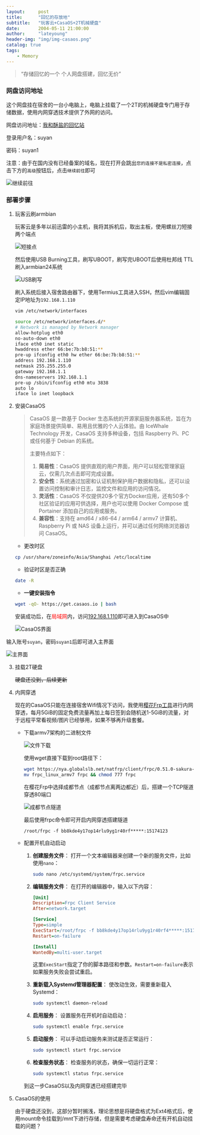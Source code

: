 ```yaml
---
layout:     post
title:      "回忆的存放地"
subtitle:   "玩客云+CasaOS+2T机械硬盘"
date:       2004-05-11 21:00:00
author:     "lateyoung"
header-img: "img/img-casaos.png"
catalog: true
tags:
    - Memory
---
```

> “存储回忆的一个 个人网盘搭建，回忆无价”

### 网盘访问地址

这个网盘挂在宿舍的一台小电脑上，电脑上挂载了一个2T的机械硬盘专门用于存储数据，使用内网穿透技术提供了外网的访问。

网盘访问地址：[我和酥盐的回忆站](https://61.139.65.134:13005)

登录用户名：suyan

密码：suyan1

注意：由于在国内没有已经备案的域名，现在打开会跳出`您的连接不是私密连接`，点击下方的`高级`按钮后，点击`继续前往`即可

![继续前往](https://img2.imgtp.com/2024/05/11/mnkibLY1.png)

### 部署步骤

1. 玩客云刷armbian

   玩客云是多年以前迅雷的小主机，我将其拆机后，取出主板，使用螺丝刀短接两个端点

   ![短接点](https://img2.imgtp.com/2024/05/11/0Zu7fXb3.png)

   然后使用USB Burning工具，刷写UBOOT，刷写完UBOOT后使用杜邦线  TTL刷入armbian24系统

   ![USB刷写](https://img2.imgtp.com/2024/05/11/bDBq2VoN.png)

   刷入系统后接入宿舍路由器下，使用Termius工具进入SSH，然后vim编辑固定IP地址为`192.168.1.110`

   ```sh
   vim /etc/network/interfaces
   ```

   ```sh
   source /etc/network/interfaces.d/*
   # Network is managed by Network manager
   allow-hotplug eth0
   no-auto-down eth0
   iface eth0 inet static
   hwaddress ether 66:be:7b:b8:51:**
   pre-up ifconfig eth0 hw ether 66:be:7b:b8:51:**
   address 192.168.1.110
   netmask 255.255.255.0
   gateway 192.168.1.1
   dns-nameservers 192.168.1.1
   pre-up /sbin/ifconfig eth0 mtu 3838
   auto lo
   iface lo inet loopback
   ```

   

2. 安装CasaOS

   > CasaOS 是一款基于 Docker 生态系统的开源家庭服务器系统，旨在为家庭场景提供简单、易用且优雅的个人云体验。由 IceWhale Technology 开发，CasaOS 支持多种设备，包括 Raspberry Pi、PC 或任何基于 Debian 的系统。
   >
   > 主要特点如下：
   > 1. **简易性**：CasaOS 提供直观的用户界面，用户可以轻松管理家庭云，仅需几次点击即可完成设置。
   > 2. **安全性**：系统通过加密和认证机制保护用户数据和隐私，还可以设置访问控制和审计日志，监控文件和应用的访问情况。
   > 3. **灵活性**：CasaOS 不仅提供20多个官方Docker应用，还有50多个社区验证的应用可供选择，用户也可以使用 Docker Compose 或 Portainer 添加自己的应用或服务。
   > 4. **兼容性**：支持在 amd64 / x86-64 / arm64 / armv7 计算机、Raspberry Pi 或 NAS 设备上运行，并可以通过任何网络浏览器访问 CasaOS。
   >

   - 更改时区

   ```sh
   cp /usr/share/zoneinfo/Asia/Shanghai /etc/localtime
   ```

   - 验证时区是否正确

   ```sh
   date -R
   ```

   - **一键安装指令**

   ```sh
   wget -qO- https://get.casaos.io | bash
   ```

   安装成功后，在<font color="red">局域网</font>内，访问[192.168.1.110](http://192.168.1.110)即可进入到CasaOS中

   ![CasaOS界面](https://img2.imgtp.com/2024/05/11/f7SCDzlg.png)

输入账号`suyan`，密码`suyan1`后即可进入主界面

![主界面](https://img2.imgtp.com/2024/05/11/taPtwvts.png)



3. 挂载2T硬盘

   <del>硬盘还没到，后续更新</del>

4. 内网穿透

   现在的CasaOS只能在连接宿舍Wifi情况下访问，我使用[樱花Frp工具](https://www.natfrp.com/?page=panel&module=download)进行内网穿透，每月5GiB的固定免费流量再加上每日签到会随机送1-5GiB的流量，对于远程平常看视频/图片已经够用，如果不够再升级套餐。

   - 下载armv7架构的二进制文件

     ![文件下载](https://img2.imgtp.com/2024/05/11/vYw7gTqm.png)

     使用wget直接下载到root路径下：

     ```sh
     wget https://nya.globalslb.net/natfrp/client/frpc/0.51.0-sakura-4.3/frpc_linux_armv7
     mv frpc_linux_armv7 frpc && chmod 777 frpc
     ```

     在樱花Frp中选择成都节点（成都节点离两边都近）后，搭建一个TCP隧道穿透80端口

     ![成都节点隧道](https://img2.imgtp.com/2024/05/11/sk5tijq0.png)

     最后使用frpc命令即可开启内网穿透搭建隧道

     ```sh'
     /root/frpc -f bb8kde4y17op14rlu9yg1r40rf*****:15174123
     ```

   - 配置开机自动启动

     1. **创建服务文件**：
        打开一个文本编辑器来创建一个新的服务文件，比如使用`nano`：
        ```bash
        sudo nano /etc/systemd/system/frpc.service
        ```

     2. **编辑服务文件**：
        在打开的编辑器中，输入以下内容：
        ```ini
        [Unit]
        Description=Frpc Client Service
        After=network.target
        
        [Service]
        Type=simple
        ExecStart=/root/frpc -f bb8kde4y17op14rlu9yg1r40rf4*****:15173568
        Restart=on-failure
        
        [Install]
        WantedBy=multi-user.target
        ```
        这里`ExecStart`指定了你的脚本路径和参数。`Restart=on-failure`表示如果服务失败会尝试重启。

     3. **重新载入Systemd管理器配置**：
        使改动生效，需要重新载入Systemd：
        ```bash
        sudo systemctl daemon-reload
        ```

     4. **启用服务**：
        设置服务在开机时自动启动：
        ```bash
        sudo systemctl enable frpc.service
        ```

     5. **启动服务**：
        可以手动启动服务来测试是否正常运行：
        ```bash
        sudo systemctl start frpc.service
        ```

     6. **检查服务状态**：
        检查服务的状态，确保一切运行正常：
        ```bash
        sudo systemctl status frpc.service
        ```

     到这一步CasaOS以及内网穿透已经搭建完毕

5. CasaOS的使用

   由于硬盘还没到，这部分暂时搁浅，理论思想是将硬盘格式为Ext4格式后，使用mount命令挂载到/mnt下进行存储，但是需要考虑硬盘寿命还有开机自动挂载的问题？

   